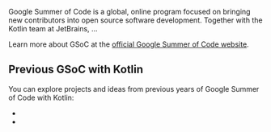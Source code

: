 [//]: # (title: Google Summer of Code with Kotlin)

Google Summer of Code is a global, online program focused on bringing new contributors into open source software development.
Together with the Kotlin team at JetBrains, ...

Learn more about GSoC at the [official Google Summer of Code website](https://summerofcode.withgoogle.com/).

## Previous GSoC with Kotlin

You can explore projects and ideas from previous years of Google Summer of Code with Kotlin:

* [](gsoc-2024.md)
* [](gsoc-2023.md)
